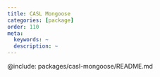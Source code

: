 ```yaml
---
title: CASL Mongoose
categories: [package]
order: 110
meta:
  keywords: ~
  description: ~
---
```


@include: packages/casl-mongoose/README.md

